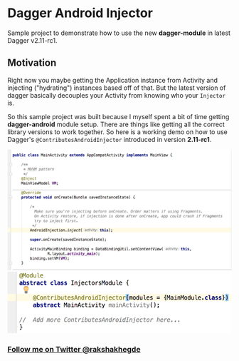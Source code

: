 # Dagger Android Injector

Sample project to demonstrate how to use the new **dagger-module** in latest Dagger v2.11-rc1.

## Motivation
Right now you maybe getting the Application instance from Activity and injecting ("hydrating") instances based off of that. But the latest version of dagger basically decouples your Activity from knowing who your `Injector` is.

So this sample project was built because I myself spent a bit of time getting **dagger-android** module setup. There are things like getting all the correct library versions to work together. So here is a working demo on how to use Dagger's `@ContributesAndroidInjector` introduced in version **2.11-rc1**.

<p align="center">

<a href="https://github.com/rakshakhegde/DaggerAndroidInjector/blob/master/app/src/main/java/me/rakshakhegde/dagger_android_injector/screens/main_screen/MainActivity.java#L30">
<img alt="MainActivity Demo" src="/ART/main_activity.png" width="800"></img>
</a>

<a href="https://github.com/rakshakhegde/DaggerAndroidInjector/blob/master/app/src/main/java/me/rakshakhegde/dagger_android_injector/dependencies/InjectorsModule.java#L14">
<img alt="Injectors Module Demo" src="/ART/injectors_module.png" width="600"></img>
</a>

</p>

### [Follow me on Twitter @rakshakhegde](https://twitter.com/rakshakhegde)
